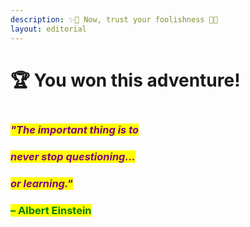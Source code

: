 ```yaml
---
description: ✨🌹 Now, trust your foolishness 🌹✨
layout: editorial
---
```


# 🏆 You won this adventure!

<figure><img src="../../../../../../.gitbook/assets/pexels-btgl-♡-18555696.jpg" alt=""><figcaption></figcaption></figure>

### _<mark style="color:purple;">"The important thing is to</mark>_&#x20;

### _<mark style="color:purple;">never stop questioning...</mark>_&#x20;

### _<mark style="color:purple;">or learning."</mark>_

### <mark style="color:green;">– Albert Einstein</mark>
